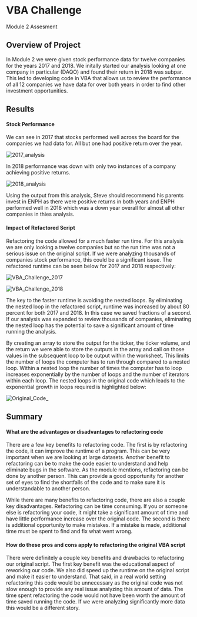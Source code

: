 # VBA Challenge
Module 2 Assesment
## Overview of Project
In Module 2 we were given stock performance data for twelve companies for the years 2017 and 2018. We initally started our analysis looking at one company in particular (DAQO) and found their return in 2018 was subpar. This led to developing code in VBA that allows us to review the performance of all 12 companies we have data for over both years in order to find other investment opportunities. 

## Results
#### Stock Performance
We can see in 2017 that stocks performed well across the board for the companies we had data for. All but one had positive return over the year.

![2017_analysis](https://user-images.githubusercontent.com/90737940/135729497-0580e446-89bd-469c-9a14-49e47f321af2.png)

In 2018 performance was down with only two instances of a company achieving positive returns. 

![2018_analysis](https://user-images.githubusercontent.com/90737940/135729536-ce214c5f-ddad-4454-9f05-52d6fbfa335f.png)

Using the output from this analysis, Steve should recommend his parents invest in ENPH as there were positive returns in both years and ENPH performed well in 2018 which was a down year overall for almost all other companies in thies analysis.

#### Impact of Refactored Script
Refactoring the code allowed for a much faster run time. For this analysis we are only looking a twelve companies but so the run time was not a serious issue on the original script. If we were analyzing thousands of companies stock performance, this could be a significant issue. The refactored runtime can be seen below for 2017 and 2018 respectively:

![VBA_Challenge_2017](https://user-images.githubusercontent.com/90737940/135729828-8d5c474a-1936-4840-9f73-4789991a0b18.png)

![VBA_Challenge_2018](https://user-images.githubusercontent.com/90737940/135729832-79ee789f-ac3b-4ff1-80dd-8222edd8b0b3.png)

The key to the faster runtime is avoiding the nested loops. By eliminating the nested loop in the refactored script, runtime was increased by about 80 percent for both 2017 and 2018. In this case we saved fractions of a second. If our analysis was expanded to review thousands of companies, eliminating the nested loop has the potential to save a significant amount of time running the analysis.

By creating an array to store the output for the ticker, the ticker volume, and the return we were able to store the outputs in the array and call on those values in the subsequent loop to be output within the worksheet. This limits the number of loops the computer has to run through compared to a nested loop. Within a nested loop the number of times the computer has to loop increases exponentially by the number of loops and the number of iterators within each loop. The nested loops in the original code which leads to the exponential growth in loops required is highlighted below:

![Original_Code_](https://user-images.githubusercontent.com/90737940/135730778-c7024eb3-f5fc-4ead-9d54-6b7adc0e9c41.jpg)

## Summary
#### What are the advantages or disadvantages to refactoring code

There are a few key benefits to refactoring code. The first is by refactoring the code, it can improve the runtime of a program. This can be very important when we are looking at large datasets. Another benefit to refactoring can be to make the code easier to understand and help eliminate bugs in the software. As the module mentions, refactoring can be done by another person. This can provide a good opportunity for another set of eyes to find the shortfalls of the code and to make sure it is understandable to another person.

While there are many benefits to refactoring code, there are also a couple key disadvantages. Refactoring can be time consuming. If you or someone else is refactoring your code, it might take a significant amount of time and have little performance increase over the original code. The second is there is additional opportunity to make mistakes. If a mistake is made, additional time must be spent to find and fix what went wrong.

#### How do these pros and cons apply to refactoring the original VBA script

There were definitely a couple key benefits and drawbacks to refactoring our original script. The first key benefit was the educational aspect of reworking our code. We also did speed up the runtime on the original script and make it easier to understand. That said, in a real world setting refactoring this code would be unnecessary as the original code was not slow enough to provide any real issue analyzing this amount of data. The time spent refactoring the code would not have been worth the amount of time saved running the code. If we were analyzing significantly more data this would be a different story.
